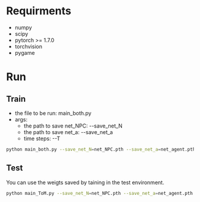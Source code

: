 # Requirments
* numpy
* scipy
* pytorch >= 1.7.0
* torchvision
* pygame

# Run
## Train 
* the file to be run: main_both.py 
* args:
    * the path to save net_NPC: --save_net_N
    * the path to save net_a: --save_net_a
    * time steps: --T

```bash
python main_both.py --save_net_N=net_NPC.pth --save_net_a=net_agent.pth --episodes=45 --trajectories=30 --T=50 --mode=train --task=both
```

## Test
You can use the weigts saved by taining in the test environment.

```bash
python main_ToM.py --save_net_N=net_NPC.pth --save_net_a=net_agent.pth --episodes=45 --trajectories=30 --T=50 --mode=train --task=both
```

